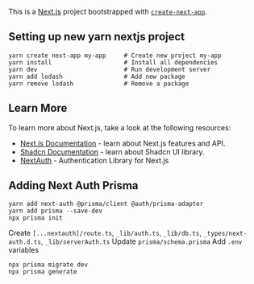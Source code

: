 This is a [Next.js](https://nextjs.org/) project bootstrapped with [`create-next-app`](https://github.com/vercel/next.js/tree/canary/packages/create-next-app).

## Setting up new yarn nextjs project

```
yarn create next-app my-app     # Create new project my-app
yarn install                    # Install all dependencies
yarn dev                        # Run development server
yarn add lodash                 # Add new package
yarn remove lodash              # Remove a package
```

## Learn More

To learn more about Next.js, take a look at the following resources:

- [Next.js Documentation](https://nextjs.org/docs) - learn about Next.js features and API.
- [Shadcn Documentation](https://ui.shadcn.com/docs) - learn about Shadcn UI library.
- [NextAuth](https://next-auth.js.org/getting-started/introduction) - Authentication Library for Next.js

## Adding Next Auth Prisma

```
yarn add next-auth @prisma/client @auth/prisma-adapter
yarn add prisma --save-dev
npx prisma init
```

Create `[...nextauth]/route.ts`, `_lib/auth.ts`, `_lib/db.ts`, `_types/next-auth.d.ts`, `_lib/serverAuth.ts`
Update `prisma/schema.prisma`
Add `.env` variables

```
npx prisma migrate dev
npx prisma generate
```
